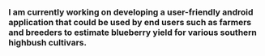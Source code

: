 ### I am currently working on developing a user-friendly android application that could be used by end users such as farmers and breeders to estimate blueberry yield for various southern highbush cultivars.
